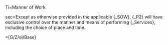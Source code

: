 Ti=Manner of Work

sec=Except as otherwise provided in the applicable {_SOW}, {_P2} will have exclusive control over the manner and means of performing {_Services}, including the choice of place and time.

=[G/Z/ol/Base]
